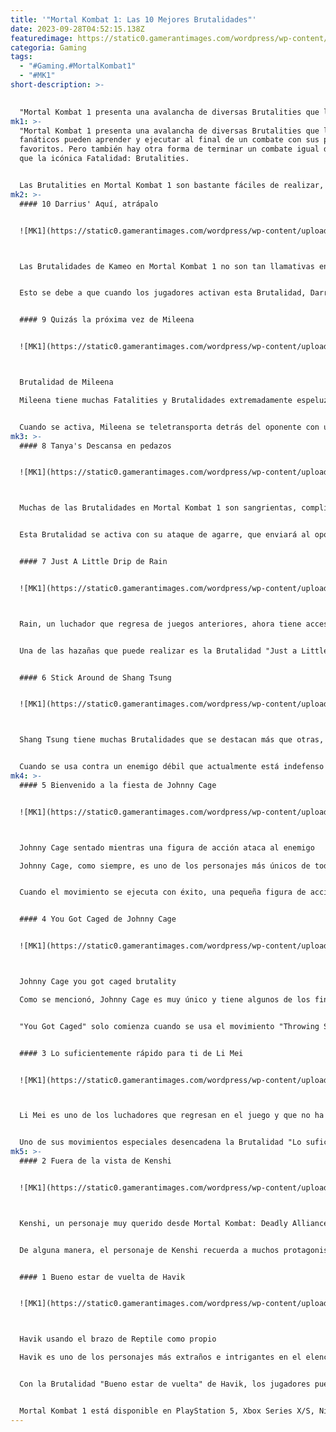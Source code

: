 ```yaml
---
title: '"Mortal Kombat 1: Las 10 Mejores Brutalidades"'
date: 2023-09-28T04:52:15.138Z
featuredimage: https://static0.gamerantimages.com/wordpress/wp-content/uploads/wm/2023/09/brutality.jpg?q=50&fit=contain&w=1140&h=&dpr=1.5
categoria: Gaming
tags:
  - "#Gaming.#MortalKombat1"
  - "#MK1"
short-description: >-
  

  "Mortal Kombat 1 presenta una avalancha de diversas Brutalities que los fanáticos pueden aprender y ejecutar al final de un combate con sus personajes favoritos. Pero también hay otra forma de terminar un combate igual de brutal que la icónica Fatalidad: Brutalities.
mk1: >-
  "Mortal Kombat 1 presenta una avalancha de diversas Brutalities que los
  fanáticos pueden aprender y ejecutar al final de un combate con sus personajes
  favoritos. Pero también hay otra forma de terminar un combate igual de brutal
  que la icónica Fatalidad: Brutalities.


  Las Brutalities en Mortal Kombat 1 son bastante fáciles de realizar, siempre y cuando los jugadores aprendan los movimientos y comandos correctos al intentar una. Las Brutalities toman algunos de los movimientos más devastadores del arsenal de un Kombatant y los convierten en una forma única de acabar con un oponente. Con tantas Brutalities excelentes en Mortal Kombat 1, los fanáticos tienen dificultades para seleccionar cuáles merecen estar en la pantalla de finalización de Brutality.
mk2: >-
  #### 10 Darrius' Aquí, atrápalo


  ![MK1](https://static0.gamerantimages.com/wordpress/wp-content/uploads/2023/09/darrius.jpg?q=50&fit=crop&w=1500&dpr=1.5 "MK1")



  Las Brutalidades de Kameo en Mortal Kombat 1 no son tan llamativas en comparación con muchas de las Brutalidades de los Kombatants, pero la Brutalidad característica de Darrius puede ser la mejor de la lista de Kameo. La Brutalidad de Kameo de Darrius, llamada "Aquí, atrápalo", es una representación perfecta del sistema Kameo.


  Esto se debe a que cuando los jugadores activan esta Brutalidad, Darrius salta, atrapa al competidor y luego empuja al enemigo de vuelta hacia el jugador real. Cuando el oponente es empujado hacia el jugador, el luchador los patea de nuevo hacia Darrius, pero todo su torso vuela y Darrius lo atrapa.


  #### 9 Quizás la próxima vez de Mileena


  ![MK1](https://static0.gamerantimages.com/wordpress/wp-content/uploads/2023/09/mileena.jpg?q=50&fit=crop&w=1500&dpr=1.5 "MK1")



  Brutalidad de Mileena

  Mileena tiene muchas Fatalities y Brutalidades extremadamente espeluznantes en Mortal Kombat 1, pero los fanáticos no deberían esperar menos de la princesa afectada por Tarkat. "Quizás la próxima vez" es una Brutalidad fantástica que se encuentra en el arsenal de Mileena y se puede activar utilizando un movimiento específico de teleportación.


  Cuando se activa, Mileena se teletransporta detrás del oponente con una patada voladora desde arriba. Mileena luego sostiene al oponente y los derrota cortándolos con un sangriento ataque utilizando sus nuevas cuchillas Tarkatan.
mk3: >-
  #### 8 Tanya's Descansa en pedazos


  ![MK1](https://static0.gamerantimages.com/wordpress/wp-content/uploads/2023/09/tanya.jpg?q=50&fit=crop&w=1500&dpr=1.5 "MK1")



  Muchas de las Brutalidades en Mortal Kombat 1 son sangrientas, complicadas y largas. Pero Tanya se propone ser un poco diferente al resto del elenco con su Brutalidad "Descansa en pedazos".


  Esta Brutalidad se activa con su ataque de agarre, que enviará al oponente volando por los aires, muy por encima de la pantalla, mientras Tanya se sienta y asegura su victoria. Segundos después, el enemigo golpea el suelo, destrozado por el impacto en un montón de sangre y huesos. Esta Brutalidad es muy simple pero una de las finalizaciones más únicas del juego.


  #### 7 Just A Little Drip de Rain


  ![MK1](https://static0.gamerantimages.com/wordpress/wp-content/uploads/2023/09/rain.jpg?q=50&fit=crop&w=1500&dpr=1.5 "MK1")



  Rain, un luchador que regresa de juegos anteriores, ahora tiene acceso a un bastón con temática de agua que usa para luchar contra un oponente en un combate. En lugar de usar sus manos la mayor parte del tiempo para controlar la magia del agua, su bastón está armado para realizar tales hazañas.


  Una de las hazañas que puede realizar es la Brutalidad "Just a Little Drip", que se activa con el ataque de agarre de Rain. Este movimiento envía al enemigo dentro de una esfera de agua, que (supuestamente) devora y aplasta al rival en su interior. Finalmente, la gota de agua revela que el oponente no es más que carne molida y Rain gana el juego.


  #### 6 Stick Around de Shang Tsung


  ![MK1](https://static0.gamerantimages.com/wordpress/wp-content/uploads/2023/09/shangtsung.jpg?q=50&fit=crop&w=1500&dpr=1.5 "MK1")



  Shang Tsung tiene muchas Brutalidades que se destacan más que otras, pero su Brutalidad "Stick Around" hace honor a su nombre específico de brutal. El movimiento del que se origina "Stick Around" es un movimiento especial en el que Shang Tsung desaparece del oponente y coloca un lecho de clavos en su lugar.


  Cuando se usa contra un enemigo débil que actualmente está indefenso en el aire, "Stick Around" se activará y el enemigo caerá impotentemente en los clavos para ser derrotado. Esta Brutalidad muestra el castigo brutal a quienes se atreven a entrar en el campo de batalla aéreo.
mk4: >-
  #### 5 Bienvenido a la fiesta de Johnny Cage


  ![MK1](https://static0.gamerantimages.com/wordpress/wp-content/uploads/2023/09/cage.jpg?q=50&fit=crop&w=1500&dpr=1.5 "MK1")



  Johnny Cage sentado mientras una figura de acción ataca al enemigo

  Johnny Cage, como siempre, es uno de los personajes más únicos de todo el juego. Johnny Cage puede que no sea tan mágico como sus adaptaciones anteriores, pero todavía tiene el carisma, el estilo y finalizadores magníficos. "Bienvenido a la fiesta" es una de las Brutalidades de Johnny Cage que se activa al usar su movimiento especial "Ball Buster".


  Cuando el movimiento se ejecuta con éxito, una pequeña figura de acción de Johnny Cage sale de su hombro y salta sobre el oponente. La figura de acción luego golpea al enemigo y fuerza su mandíbula para que la figura de acción pueda entrar. Luego, Johnny presiona un botón que hace detonar la figura de acción, volando un agujero en el torso del contendiente.


  #### 4 You Got Caged de Johnny Cage


  ![MK1](https://static0.gamerantimages.com/wordpress/wp-content/uploads/2023/09/cage2.jpg?q=50&fit=crop&w=1500&dpr=1.5 "MK1")



  Johnny Cage you got caged brutality

  Como se mencionó, Johnny Cage es muy único y tiene algunos de los finalizadores más extraños y divertidos del juego. No solo su Brutalidad "Bienvenido a la fiesta" es una de las más interesantes en Mortal Kombat 1, sino que esta Brutalidad "You Got Caged" podría ser la más alegre hasta ahora.


  "You Got Caged" solo comienza cuando se usa el movimiento "Throwing Shades" en el oponente, lo que puede ser bastante difícil debido a la duración del movimiento y su pequeña área de impacto. Pero, una vez que se ejecuta con éxito, el oponente usará las gafas de sol y el estilista de Johnny saldrá para "preparar" al enemigo antes de sacar una navaja/cuchillo y cortar su rostro mientras Johnny está sentado en una silla.


  #### 3 Lo suficientemente rápido para ti de Li Mei


  ![MK1](https://static0.gamerantimages.com/wordpress/wp-content/uploads/2023/09/limei.jpg?q=50&fit=crop&w=1500&dpr=1.5 "MK1")



  Li Mei es uno de los luchadores que regresan en el juego y que no ha tenido un papel importante desde su breve aparición en Mortal Kombat X. En Mortal Kombat 1, Li Mei es una Kombatant rápida y sucesiva con movimientos poderosos.


  Uno de sus movimientos especiales desencadena la Brutalidad "Lo suficientemente rápido para ti", que muestra a Li Mei volando hacia el oponente con una rodilla y luego lanzando rápidamente golpe tras golpe en su rostro. Cuando el enemigo finalmente se hunde en el suelo, Li Mei lanza un par de golpes finales donde la cara del luchador oponente se ha hundido y se inclina hacia arriba en victoria.
mk5: >-
  #### 2 Fuera de la vista de Kenshi


  ![MK1](https://static0.gamerantimages.com/wordpress/wp-content/uploads/2023/09/kenshi-1.jpg?q=50&fit=crop&w=1500&dpr=1.5 "MK1")



  Kenshi, un personaje muy querido desde Mortal Kombat: Deadly Alliance, regresa a Mortal Kombat 1 con su historia de origen de ser el espadachín ciego. Kenshi, con el apoyo de sus ancestros, corta a sus enemigos y utiliza la magia ancestral para lanzar su espada hacia sus enemigos.


  De alguna manera, el personaje de Kenshi recuerda a muchos protagonistas de anime. La Brutalidad "Fuera de la vista" de Kenshi profundiza esa reminiscencia, ya que muestra a Kenshi inclinándose hacia el oponente con la mano en la empuñadura de su espada. Luego, en un instante, Kenshi atraviesa a su adversario y se para al otro lado de él. Después, el personaje contrario revela cortes por todo su cuerpo y cae al suelo.


  #### 1 Bueno estar de vuelta de Havik


  ![MK1](https://static0.gamerantimages.com/wordpress/wp-content/uploads/2023/09/havik.jpg?q=50&fit=crop&w=1500&dpr=1.5 "MK1")



  Havik usando el brazo de Reptile como propio

  Havik es uno de los personajes más extraños e intrigantes en el elenco de Mortal Kombat 1, pero eso no le impide ser uno de los más populares. Muchos fanáticos, nuevos y antiguos, elogian la inclusión de Havik en Mortal Kombat 1, y el viejo villano sigue siendo igual de brutal que siempre. 


  Con la Brutalidad "Bueno estar de vuelta" de Havik, los jugadores pueden utilizar su habilidad para destruir su cuerpo y regenerarse. Havik golpea al enemigo con uno de sus brazos hasta que están completamente vencidos y el brazo queda destrozado. Luego, Havik arranca uno de los brazos de su adversario y lo une a su cuerpo. En una pose cruel, Havik levanta su nuevo brazo en señal de victoria.


  Mortal Kombat 1 está disponible en PlayStation 5, Xbox Series X/S, Nintendo Switch y PC."
---
```

